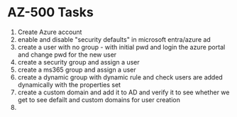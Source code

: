 # AZ-500 Tasks

1. Create Azure account
2. enable and disable "security defaults" in microsoft entra/azure ad
3. create a user with no group - with initial pwd and login the azure portal and change pwd for the new user
4. create a security group and assign a user
5. create a ms365 group and assign a user
6. create a dynamic group with dynamic rule and check users are added dynamically with the properties set
7.  create a custom domain and add it to AD and verify it to see whether we get to see defailt and custom domains for user creation
8.  
